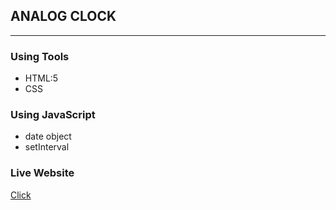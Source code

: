 ## ANALOG CLOCK
****

### Using Tools
* HTML:5
* CSS

### Using JavaScript
* date object
* setInterval
### Live Website
<a href='https://rejoyanislam.github.io/analog-clock/'>Click</a>
